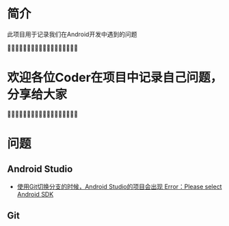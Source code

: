 # 简介
此项目用于记录我们在Android开发中遇到的问题

👏👏👏👏👏👏👏👏👏👏👏👏👏👏👏👏👏👏
# 欢迎各位Coder在项目中记录自己问题，分享给大家
👏👏👏👏👏👏👏👏👏👏👏👏👏👏👏👏👏👏

# 问题
## Android Studio
- [使用Git切换分支的时候，Android Studio的项目会出现 Error：Please select Android SDK](https://github.com/hl5130/Android-development-problems-book/issues/1)
## Git
